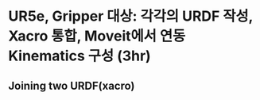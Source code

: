 # UR5e, Gripper 대상: 각각의 URDF 작성, Xacro 통합, Moveit에서 연동 Kinematics 구성 (3hr)

## Joining two URDF(xacro)
<!--stackedit_data:
eyJoaXN0b3J5IjpbLTIwMjMzNTQ4NzksLTIwODg3NDY2MTIsNz
MwOTk4MTE2XX0=
-->